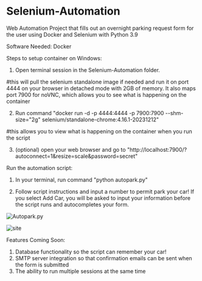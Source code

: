 # Selenium-Automation
Web Automation Project that fills out an overnight parking request form for the user using Docker and Selenium with Python 3.9

Software Needed:
Docker

Steps to setup container on Windows:

1) Open terminal session in the Selenium-Automation folder.

#this will pull the selenium standalone image if needed and run it on port 4444 on your browser in detached mode with 2GB of memory. It also maps port 7900 for noVNC, which allows you to see what is happening on the container

2) Run command "docker run -d -p 4444:4444 -p 7900:7900 --shm-size="2g" selenium/standalone-chrome:4.16.1-20231212" 

#this allows you to view what is happening on the container when you run the script

3) (optional) open your web browser and go to "http://localhost:7900/?autoconnect=1&resize=scale&password=secret" 

Run the automation script:

1) In your terminal, run command "python autopark.py"

2) Follow script instructions and input a number to permit park your car! If you select Add Car, you will be
asked to input your information before the script runs and autocompletes your form.

![Autopark.py](https://i.imgur.com/6AYQKNr.png)

![site](https://i.imgur.com/8YHea9Q.png)

Features Coming Soon:

1) Database functionality so the script can remember your car!
2) SMTP server integration so that confirmation emails can be sent when the form is submitted
3) The ability to run multiple sessions at the same time
